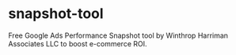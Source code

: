 # snapshot-tool
Free Google Ads Performance Snapshot tool by Winthrop Harriman Associates LLC to boost e-commerce ROI.
